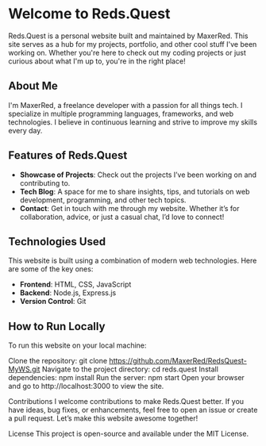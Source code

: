 # Welcome to Reds.Quest

Reds.Quest is a personal website built and maintained by MaxerRed. This site serves as a hub for my projects, portfolio, and other cool stuff I've been working on. Whether you're here to check out my coding projects or just curious about what I'm up to, you're in the right place!

## About Me

I'm MaxerRed, a freelance developer with a passion for all things tech. I specialize in multiple programming languages, frameworks, and web technologies. I believe in continuous learning and strive to improve my skills every day.

## Features of Reds.Quest

- **Showcase of Projects**: Check out the projects I’ve been working on and contributing to.
- **Tech Blog**: A space for me to share insights, tips, and tutorials on web development, programming, and other tech topics.
- **Contact**: Get in touch with me through my website. Whether it’s for collaboration, advice, or just a casual chat, I’d love to connect!

## Technologies Used

This website is built using a combination of modern web technologies. Here are some of the key ones:

- **Frontend**: HTML, CSS, JavaScript
- **Backend**: Node.js, Express.js
- **Version Control**: Git

## How to Run Locally

To run this website on your local machine:

Clone the repository:
git clone https://github.com/MaxerRed/RedsQuest-MyWS.git
Navigate to the project directory:
cd reds.quest
Install dependencies:
npm install
Run the server:
npm start
Open your browser and go to http://localhost:3000 to view the site.

Contributions
I welcome contributions to make Reds.Quest better. If you have ideas, bug fixes, or enhancements, feel free to open an issue or create a pull request. Let’s make this website awesome together!

License
This project is open-source and available under the MIT License.
